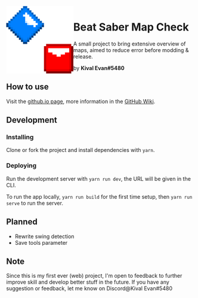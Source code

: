 <img align="left" src="./public/img/icon-large.png" height="180" width="180">

# Beat Saber Map Check

A small project to bring extensive overview of maps,
aimed to reduce error before modding & release.

by **Kival Evan#5480**

## How to use

Visit the [github.io page](https://kivalevan.github.io/BeatSaber-MapCheck/), more information in the [GitHub Wiki](https://github.com/KivalEvan/BeatSaber-MapCheck/wiki).

## Development

### Installing

Clone or fork the project and install dependencies with `yarn`.

### Deploying

Run the development server with `yarn run dev`, the URL will be given in the CLI.

To run the app locally, `yarn run build` for the first time setup, then `yarn run serve` to run the server.

## Planned

-   Rewrite swing detection
-   Save tools parameter

## Note

Since this is my first ever (web) project, I'm open to feedback to further improve skill and develop better stuff in the future. If you have any suggestion or feedback, let me know on Discord@Kival Evan#5480
